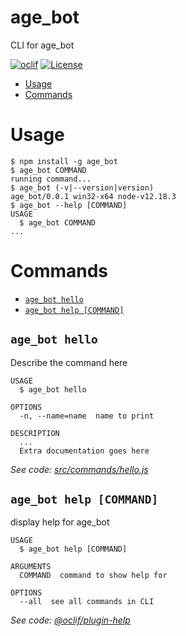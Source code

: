 age_bot
=======

CLI for age_bot

[![oclif](https://img.shields.io/badge/cli-oclif-brightgreen.svg)](https://oclif.io)
[![License](https://img.shields.io/badge/License-MIT-brightgreen)](https://mit-license.org/)

<!-- toc -->
* [Usage](#usage)
* [Commands](#commands)
<!-- tocstop -->
# Usage
<!-- usage -->
```sh-session
$ npm install -g age_bot
$ age_bot COMMAND
running command...
$ age_bot (-v|--version|version)
age_bot/0.0.1 win32-x64 node-v12.18.3
$ age_bot --help [COMMAND]
USAGE
  $ age_bot COMMAND
...
```
<!-- usagestop -->
# Commands
<!-- commands -->
* [`age_bot hello`](#age_bot-hello)
* [`age_bot help [COMMAND]`](#age_bot-help-command)

## `age_bot hello`

Describe the command here

```
USAGE
  $ age_bot hello

OPTIONS
  -n, --name=name  name to print

DESCRIPTION
  ...
  Extra documentation goes here
```

_See code: [src/commands/hello.js](https://github.com/IotaSpencer/age_bot/blob/v0.0.1/src/commands/hello.js)_

## `age_bot help [COMMAND]`

display help for age_bot

```
USAGE
  $ age_bot help [COMMAND]

ARGUMENTS
  COMMAND  command to show help for

OPTIONS
  --all  see all commands in CLI
```

_See code: [@oclif/plugin-help](https://github.com/oclif/plugin-help/blob/v3.2.9/src/commands/help.ts)_
<!-- commandsstop -->
